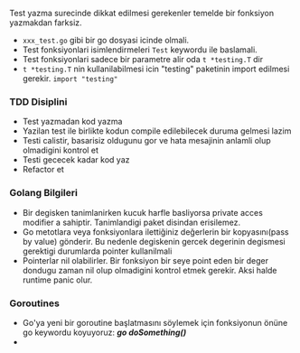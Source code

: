 


Test yazma surecinde dikkat edilmesi gerekenler temelde bir fonksiyon yazmakdan farksiz.

- `xxx_test.go` gibi bir go dosyasi icinde olmali.
- Test fonksiyonlari isimlendirmeleri `Test` keywordu ile baslamali.
- Test fonksiyonlari sadece bir parametre alir oda `t *testing.T` dir
- `t *testing.T` nin kullanilabilmesi icin "testing" paketinin import edilmesi gerekir. `import "testing"`

### TDD Disiplini

- Test yazmadan kod yazma
- Yazilan test ile birlikte kodun compile edilebilecek duruma gelmesi lazim
- Testi calistir, basarisiz oldugunu gor ve hata mesajinin anlamli olup olmadigini kontrol et
- Testi gececek kadar kod yaz
- Refactor et


### Golang Bilgileri

- Bir degisken tanimlanirken kucuk harfle basliyorsa private acces modifier a sahiptir. Tanimlandigi paket disindan erisilemez.
- Go metotlara veya fonksiyonlara ilettiğiniz değerlerin bir kopyasını(pass by value) gönderir. Bu nedenle degiskenin gercek degerinin degismesi gerektigi durumlarda pointer kullanilmali
- Pointerlar nil olabilirler. Bir fonksiyon bir seye point eden bir deger dondugu zaman nil olup olmadigini kontrol etmek gerekir. Aksi halde runtime panic olur.

### Goroutines

- Go'ya yeni bir goroutine başlatmasını söylemek için fonksiyonun önüne go keywordu koyuyoruz: ***go doSomething()***
- 
